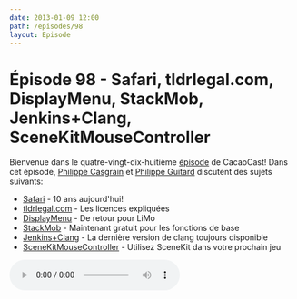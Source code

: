 ```yaml
---
date: 2013-01-09 12:00
path: /episodes/98
layout: Episode
---
```

# Épisode 98 - Safari, tldrlegal.com, DisplayMenu, StackMob, Jenkins+Clang, SceneKitMouseController
<p>Bienvenue dans le quatre-vingt-dix-huitième <a href="https://cacaocast.com/media/cacaocast_98.mp3" title="CacaoCast Episode 98">épisode</a> de CacaoCast! Dans cet épisode, <a href="http://www.twitter.com/philippec" title="Philippe Casgrain sur Twitter">Philippe Casgrain</a> et <a href="http://www.twitter.com/philippeguitard" title="Philippe Guitard sur Twitter">Philippe Guitard</a> discutent des sujets suivants:</p>
<ul><li><a href="http://donmelton.com/2013/01/03/keeping-safari-a-secret/" title="Safari">Safari</a> - 10 ans aujourd'hui!</li>
<li><a href="http://www.tldrlegal.com" title="tldrlegal.com">tldrlegal.com</a> - Les licences expliquées</li>
<li><a href="http://displaymenu.milchimgemuesefach.de" title="DisplayMenu">DisplayMenu</a> - De retour pour LiMo</li>
<li><a href="https://blog.stackmob.com/2012/12/stackmobs-future-is-bright-for-2013-and-beyond-heres-why/" title="StackMob">StackMob</a> - Maintenant gratuit pour les fonctions de base</li>
<li><a href="https://gist.github.com/4413977" title="Jenkins+Clang">Jenkins+Clang</a> - La dernière version de clang toujours disponible</li>
<li><a href="https://github.com/steventroughtonsmith/SceneKitMouseAndDualStickControls" title="SceneKitMouseController">SceneKitMouseController</a> - Utilisez SceneKit dans votre prochain jeu</li>
</ul>
<p><audio controls><source src="https://cacaocast.com/media/cacaocast_98.mp3" type="audio/mpeg"><source src="https://cacaocast.com/media/cacaocast_98.mp3" type="audio/mp4">Votre navigateur ne supporte pas l'élément audio / Your browser does not support the audio element.</audio></p>
